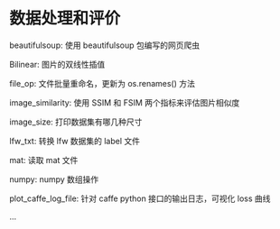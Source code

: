 # 数据处理和评价
beautifulsoup: 使用 beautifulsoup 包编写的网页爬虫

Bilinear: 图片的双线性插值

file_op: 文件批量重命名，更新为 os.renames() 方法

image_similarity: 使用 SSIM 和 FSIM 两个指标来评估图片相似度

image_size: 打印数据集有哪几种尺寸

lfw_txt: 转换 lfw 数据集的 label 文件

mat: 读取 mat 文件

numpy: numpy 数组操作

plot_caffe_log_file: 针对 caffe python 接口的输出日志，可视化 loss 曲线

...
